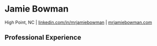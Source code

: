 # Jamie Bowman
High Point, NC | [linkedin.com/in/mrjamiebowman](linkedin.com/in/mrjamiebowman) | [mrjamiebowman.com](mrjamiebowman.com)

## Professional Experience
